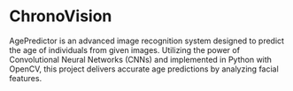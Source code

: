 # ChronoVision
AgePredictor is an advanced image recognition system designed to predict the age of individuals from given images. Utilizing the power of Convolutional Neural Networks (CNNs) and implemented in Python with OpenCV, this project delivers accurate age predictions by analyzing facial features.
